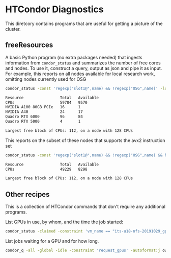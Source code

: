 # HTCondor Diagnostics

This diretcory contains programs that are useful for getting a picture of the cluster.


## freeResources

A basic Python program (no extra packages needed) that ingests information from `condor_status` and
summarizes the number of free cores and nodes.  To use it, construct a query, output as json and pipe it
as input.  For example, this reports on all nodes available for local research work, omitting nodes currently
used for OSG

```bash
condor_status -const 'regexp("slot1@",name) && !regexp("OSG",name)' -long -json | python3 freeResources.py

Resource                Total   Available
CPUs                    59784   9570
NVIDIA A100 80GB PCIe   16      1
NVIDIA A40              24      17
Quadro RTX 6000         96      84
Quadro RTX 5000         4       1

Largest free block of CPUs: 112, on a node with 128 CPUs
```

This reports on the subset of these nodes that supports the avx2 instruction set

```bash
condor_status -const 'regexp("slot1@",name) && !regexp("OSG",name) && has_avx2' -long -json | python3 freeResources.py

Resource                Total   Available
CPUs                    49229   8298

Largest free block of CPUs: 112, on a node with 128 CPUs
```


## Other recipes

This is a collection of HTCondor commands that don't require any additional programs.

List GPUs in use, by whom, and the time the job started:

```bash
condor_status -claimed -constraint 'vm_name == "its-u18-nfs-20191029_gpu"' -autoformat name RemoteOwner "formatTime(time() - TotalJobRunTime)"
```

List jobs waiting for a GPU and for how long.

```bash
condor_q -all -global -idle -constraint 'request_gpus' -autoformat:j owner "formatTime(EnteredCurrentStatus)" 2>/dev/null
```
